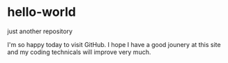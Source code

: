 # hello-world
just another repository

I'm so happy today to visit GitHub. I hope I have a good jounery at this site and my coding technicals will improve very much.
